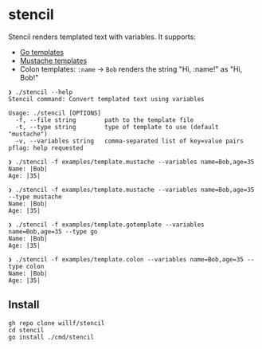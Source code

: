# stencil
Stencil renders templated text with variables. It supports:

- [Go templates](https://golang.org/pkg/text/template/)
- [Mustache templates](https://mustache.github.io/)
- Colon templates: `:name` -> `Bob` renders the string "Hi, :name!" as "Hi, Bob!"

```
❯ ./stencil --help
Stencil command: Convert templated text using variables

Usage: ./stencil [OPTIONS]
  -f, --file string        path to the template file
  -t, --type string        type of template to use (default "mustache")
  -v, --variables string   comma-separated list of key=value pairs
pflag: help requested

❯ ./stencil -f examples/template.mustache --variables name=Bob,age=35
Name: |Bob|
Age: |35|

❯ ./stencil -f examples/template.mustache --variables name=Bob,age=35 --type mustache
Name: |Bob|
Age: |35|

❯ ./stencil -f examples/template.gotemplate --variables name=Bob,age=35 --type go
Name: |Bob|
Age: |35|

❯ ./stencil -f examples/template.colon --variables name=Bob,age=35 --type colon
Name: |Bob|
Age: |35|

```

## Install

```
gh repo clone willf/stencil
cd stencil
go install ./cmd/stencil

```
